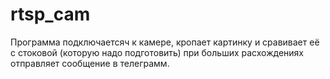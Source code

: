 # rtsp_cam
Программа подключаетсяч к камере, кропает картинку и сравивает её с стоковой (которую надо подготовить) при больших расхождениях отправляет сообщение в телеграмм.
